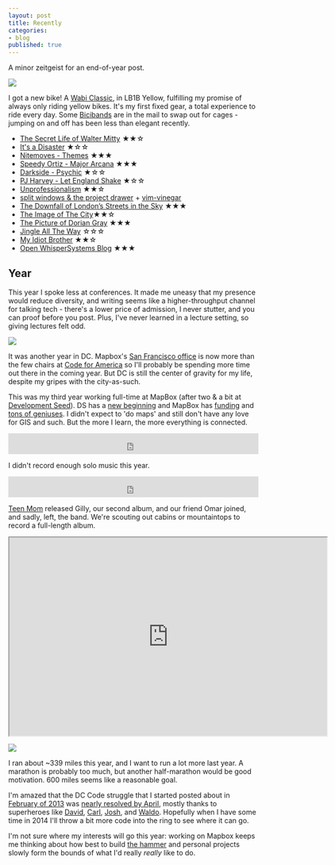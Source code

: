 ```yaml
---
layout: post
title: Recently
categories:
- blog
published: true
---
```


A minor zeitgeist for an end-of-year post.

![](http://farm4.staticflickr.com/3665/11736262793_2d1ed6eb8f_b.jpg)

I got a new bike! A [Wabi Classic](http://www.wabicycles.com/classic_bike_spec_11.html),
in LB1B Yellow, fulfilling my promise of always only riding yellow bikes.
It's my first fixed gear, a total experience to ride every day.
Some [Bicibands](https://mollettadesign.com?affiliates=5) are in the mail to
swap out for cages - jumping on and off has been less than elegant recently.

* [The Secret Life of Walter Mitty](http://www.imdb.com/title/tt0359950/) ★★☆
* [It's a Disaster](http://www.imdb.com/title/tt1995341/) ★☆☆
* [Nitemoves - Themes](http://blog.iso50.com/32718/iso50-premiere-nitemoves-themes/) ★★★
* [Speedy Ortiz - Major Arcana](http://pitchfork.com/reviews/albums/18245-speedy-ortiz-major-arcana/) ★★★
* [Darkside - Psychic](http://pitchfork.com/reviews/albums/18586-darkside-psychic/) ★☆☆
* [PJ Harvey - Let England Shake](http://www.youtube.com/watch?v=I2Qlb0qFLFE) ★☆☆
* [Unprofessionalism](http://www.allenpike.com/2013/unprofessionalism/) ★★☆
* [split windows & the project drawer](http://vimcasts.org/blog/2013/01/oil-and-vinegar-split-windows-and-project-drawer/) + [vim-vinegar](https://github.com/tpope/vim-vinegar)
* [The Downfall of London’s Streets in the Sky](http://failedarchitecture.com/the-downfall-of-londons-streets-in-the-sky/) ★★★
* [The Image of The City](http://mitpress.mit.edu/books/image-city)★★☆
* [The Picture of Dorian Gray](http://en.wikipedia.org/wiki/The_Picture_of_Dorian_Gray) ★★★
* [Jingle All The Way](http://www.imdb.com/title/tt0116705/) ☆☆☆
* [My Idiot Brother](http://www.imdb.com/title/tt1637706/) ★★☆
* [Open WhisperSystems Blog](https://whispersystems.org/blog/) ★★★

## Year

This year I spoke less at conferences. It made me uneasy that my presence would
reduce diversity, and writing seems like a higher-throughput channel for talking tech -
there's a lower price of admission, I never stutter, and you can proof before you post.
Plus, I've never learned in a lecture setting, so giving lectures felt odd.

![](http://farm3.staticflickr.com/2814/11736069605_efa0f36eb0_b.jpg)

It was another year in DC. Mapbox's [San Francisco office](https://www.mapbox.com/blog/office-space-in-san-francisco/)
is now more than the few chairs at [Code for America](http://codeforamerica.org/)
so I'll probably be spending more time out there in the coming year. But
DC is still the center of gravity for my life, despite my gripes with the city-as-such.

This was my third year working full-time at MapBox (after two & a bit at [Development Seed](http://developmentseed.org/)).
DS has a [new beginning](http://developmentseed.org/blog/2013/12/10/ian-schuler-to-lead-development-seed/) and
MapBox has [funding](https://www.mapbox.com/blog/10million-funding-foundry-group/) and
[tons of geniuses](https://www.mapbox.com/about/team/). I didn't expect to
'do maps' and still don't have any love for GIS and such. But the more I learn,
the more everything is connected.

<iframe style="border: 0; width: 100%; height: 42px;" src="http://bandcamp.com/EmbeddedPlayer/album=3031323442/size=small/bgcol=ffffff/linkcol=0687f5/transparent=true/" seamless><a href="http://pueblo.bandcamp.com/album/weekday-jazz">Weekday Jazz by Pueblo</a></iframe>

I didn't record enough solo music this year.

<iframe style="border: 0; width: 100%; height: 42px;" src="http://bandcamp.com/EmbeddedPlayer/album=3357407557/size=small/bgcol=ffffff/linkcol=0687f5/transparent=true/" seamless><a href="http://teenmomdc.bandcamp.com/album/gilly">Gilly by Teen Mom</a></iframe>

[Teen Mom](http://teenmomdc.com/) released Gilly, our second album, and our friend Omar joined, and sadly, left, the band. We're scouting
out cabins or mountaintops to record a full-length album.

<iframe src='http://bl.ocks.org/tmcw/raw/8153742/ecf2c03f9e40165fccb9e74d8f7ee627c8eb826a/' height='400' width='640'> </iframe>

![](http://farm4.staticflickr.com/3666/11541522276_abc6b0323f_b.jpg)

I ran about ~339 miles this year, and I want to run a lot more last year. A marathon
is probably too much, but another half-marathon would be good motivation.
600 miles seems like a reasonable goal.

I'm amazed that the DC Code struggle that I started posted about in
[February of 2013](http://macwright.org/2013/02/11/the-code-written.html)
was [nearly resolved by April](http://macwright.org/2013/04/16/dc-code-hackathon.html),
mostly thanks to superheroes like [David](https://twitter.com/vdavez),
[Carl](https://en.wikipedia.org/wiki/Carl_Malamud), [Josh](http://razor.occams.info/),
and [Waldo](http://waldo.jaquith.org/). Hopefully when I have some time in 2014
I'll throw a bit more code into the ring to see where it can go.

I'm not sure where my interests will go this year: working on Mapbox keeps me
thinking about how best to build [the hammer](http://macwright.org/2013/09/05/buttons.html)
and personal projects slowly form the bounds of what I'd really _really_
like to do.
